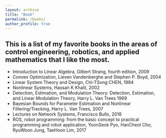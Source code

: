 ```yaml
---
layout: archive
title: "Book"
permalink: /books/
author_profile: true
---
```


## This is a list of my favorite books in the areas of control engineering, robotics, and applied mathematics that I like the most. 


-  Introduction to Linear Algebra, Gilbert Strang, fourth edition, 2009
-  Convex Optimization, Lieven Vandenberghe and Stephen P. Boyd, 2004 
-  Linear System Theory and Design, Chi-TSong CHEN, 1984
-  Nonlinear Systems, Hassan K Khalil, 2002
-  Detection, Estimation, and Modulation Theory: Detection, Estimation, and Linear Modulation Theory, Harry L. Van Trees 1969
-  Bayesian Bounds for Parameter Estimation and Nonlinear Filtering/Tracking, Harry L. Van Trees, 2007
-  Lectures on Network Systems, Francisco Bullo, 2018
-  ROS, robot programming: from the basic concept to practical programming and robot application, YoonSeok Pyo, HanCheol Cho, RyuWoon Jung, TaeHoon Lim, 2017